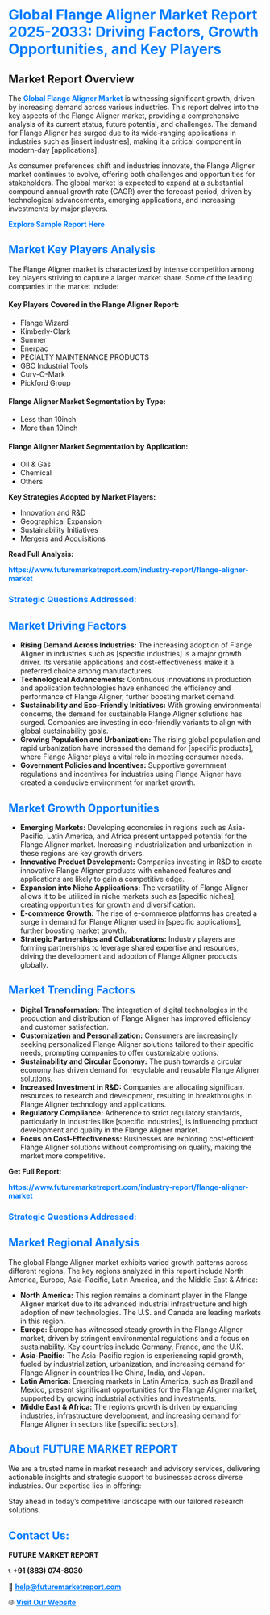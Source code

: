 <h1 style="color: #007BFF;">Global Flange Aligner Market Report 2025-2033: Driving Factors, Growth Opportunities, and Key Players</h1>

<section id="overview">
<h2>Market Report Overview</h2>
<p>The <a href="https://www.futuremarketreport.com/industry-report/flange-aligner-market" style="color: #007BFF; text-decoration: none;"><strong>Global Flange Aligner Market</strong></a> is witnessing significant growth, driven by increasing demand across various industries. This report delves into the key aspects of the Flange Aligner market, providing a comprehensive analysis of its current status, future potential, and challenges. The demand for Flange Aligner has surged due to its wide-ranging applications in industries such as [insert industries], making it a critical component in modern-day [applications].</p>
<p>As consumer preferences shift and industries innovate, the Flange Aligner market continues to evolve, offering both challenges and opportunities for stakeholders. The global market is expected to expand at a substantial compound annual growth rate (CAGR) over the forecast period, driven by technological advancements, emerging applications, and increasing investments by major players.</p>
</section>

<section id="overview">
<p><a href="https://www.futuremarketreport.com/request-sample/reportId=42699" style="color: #007BFF; text-decoration: none;"><strong>Explore Sample Report Here</strong></a></p>
</section>

<section id="key-players">
<h2 style="color: #007BFF;">Market Key Players Analysis</h2>
<p>The Flange Aligner market is characterized by intense competition among key players striving to capture a larger market share. Some of the leading companies in the market include:</p>
<h4>Key Players Covered in the Flange Aligner Report:</h4>
<ul><li>Flange Wizard</li><li>Kimberly-Clark</li><li>Sumner</li><li>Enerpac</li><li>PECIALTY MAINTENANCE PRODUCTS</li><li>GBC Industrial Tools</li><li>Curv-O-Mark</li><li>Pickford Group</li></ul>
<h4>Flange Aligner Market Segmentation by Type:</h4>
<ul><li>Less than 10inch</li><li>More than 10inch</li></ul>

<h4>Flange Aligner Market Segmentation by Application:</h4>
<ul><li>Oil &amp; Gas</li><li>Chemical</li><li>Others</li></ul>
<p><strong>Key Strategies Adopted by Market Players:</strong></p>
<ul>
<li>Innovation and R&D</li>
<li>Geographical Expansion</li>
<li>Sustainability Initiatives</li>
<li>Mergers and Acquisitions</li>
</ul>
</section>

<section>
<p><strong>Read Full Analysis: </strong></p><a href="https://www.futuremarketreport.com/industry-report/flange-aligner-market" style="color: #007BFF; text-decoration: none;"><strong>https://www.futuremarketreport.com/industry-report/flange-aligner-market</strong></a>
<h3 style="color: #007BFF;">Strategic Questions Addressed:</h3>
</section>

<section id="driving-factors">
<h2 style="color: #007BFF;">Market Driving Factors</h2>
<ul>
<li><strong>Rising Demand Across Industries:</strong> The increasing adoption of Flange Aligner in industries such as [specific industries] is a major growth driver. Its versatile applications and cost-effectiveness make it a preferred choice among manufacturers.</li>
<li><strong>Technological Advancements:</strong> Continuous innovations in production and application technologies have enhanced the efficiency and performance of Flange Aligner, further boosting market demand.</li>
<li><strong>Sustainability and Eco-Friendly Initiatives:</strong> With growing environmental concerns, the demand for sustainable Flange Aligner solutions has surged. Companies are investing in eco-friendly variants to align with global sustainability goals.</li>
<li><strong>Growing Population and Urbanization:</strong> The rising global population and rapid urbanization have increased the demand for [specific products], where Flange Aligner plays a vital role in meeting consumer needs.</li>
<li><strong>Government Policies and Incentives:</strong> Supportive government regulations and incentives for industries using Flange Aligner have created a conducive environment for market growth.</li>
</ul>
</section>

<section id="growth-opportunities">
<h2 style="color: #007BFF;">Market Growth Opportunities</h2>
<ul>
<li><strong>Emerging Markets:</strong> Developing economies in regions such as Asia-Pacific, Latin America, and Africa present untapped potential for the Flange Aligner market. Increasing industrialization and urbanization in these regions are key growth drivers.</li>
<li><strong>Innovative Product Development:</strong> Companies investing in R&D to create innovative Flange Aligner products with enhanced features and applications are likely to gain a competitive edge.</li>
<li><strong>Expansion into Niche Applications:</strong> The versatility of Flange Aligner allows it to be utilized in niche markets such as [specific niches], creating opportunities for growth and diversification.</li>
<li><strong>E-commerce Growth:</strong> The rise of e-commerce platforms has created a surge in demand for Flange Aligner used in [specific applications], further boosting market growth.</li>
<li><strong>Strategic Partnerships and Collaborations:</strong> Industry players are forming partnerships to leverage shared expertise and resources, driving the development and adoption of Flange Aligner products globally.</li>
</ul>
</section>

<section id="trending-factors">
<h2 style="color: #007BFF;">Market Trending Factors</h2>
<ul>
<li><strong>Digital Transformation:</strong> The integration of digital technologies in the production and distribution of Flange Aligner has improved efficiency and customer satisfaction.</li>
<li><strong>Customization and Personalization:</strong> Consumers are increasingly seeking personalized Flange Aligner solutions tailored to their specific needs, prompting companies to offer customizable options.</li>
<li><strong>Sustainability and Circular Economy:</strong> The push towards a circular economy has driven demand for recyclable and reusable Flange Aligner solutions.</li>
<li><strong>Increased Investment in R&D:</strong> Companies are allocating significant resources to research and development, resulting in breakthroughs in Flange Aligner technology and applications.</li>
<li><strong>Regulatory Compliance:</strong> Adherence to strict regulatory standards, particularly in industries like [specific industries], is influencing product development and quality in the Flange Aligner market.</li>
<li><strong>Focus on Cost-Effectiveness:</strong> Businesses are exploring cost-efficient Flange Aligner solutions without compromising on quality, making the market more competitive.</li>
</ul>
</section>

<section>
<p><strong>Get Full Report: </strong></p><a href="https://www.futuremarketreport.com/industry-report/flange-aligner-market" style="color: #007BFF; text-decoration: none;"><strong>https://www.futuremarketreport.com/industry-report/flange-aligner-market</strong></a>
<h3 style="color: #007BFF;">Strategic Questions Addressed:</h3>
</section>


<section id="regional-analysis">
<h2 style="color: #007BFF;">Market Regional Analysis</h2>
<p>The global Flange Aligner market exhibits varied growth patterns across different regions. The key regions analyzed in this report include North America, Europe, Asia-Pacific, Latin America, and the Middle East & Africa:</p>
<ul>
<li><strong>North America:</strong> This region remains a dominant player in the Flange Aligner market due to its advanced industrial infrastructure and high adoption of new technologies. The U.S. and Canada are leading markets in this region.</li>
<li><strong>Europe:</strong> Europe has witnessed steady growth in the Flange Aligner market, driven by stringent environmental regulations and a focus on sustainability. Key countries include Germany, France, and the U.K.</li>
<li><strong>Asia-Pacific:</strong> The Asia-Pacific region is experiencing rapid growth, fueled by industrialization, urbanization, and increasing demand for Flange Aligner in countries like China, India, and Japan.</li>
<li><strong>Latin America:</strong> Emerging markets in Latin America, such as Brazil and Mexico, present significant opportunities for the Flange Aligner market, supported by growing industrial activities and investments.</li>
<li><strong>Middle East & Africa:</strong> The region’s growth is driven by expanding industries, infrastructure development, and increasing demand for Flange Aligner in sectors like [specific sectors].</li>
</ul>
</section>

<footer>
<h2 style="color: #007BFF;">About FUTURE MARKET REPORT</h2>
<p>We are a trusted name in market research and advisory services, delivering actionable insights and strategic support to businesses across diverse industries. Our expertise lies in offering:</p>

<p>Stay ahead in today’s competitive landscape with our tailored research solutions.</p>

<h2 style="color: #007BFF;">Contact Us:</h2>
<p><strong>FUTURE MARKET REPORT</strong></p>
<p>📞 <strong>+91 (883) 074-8030</strong></p>
<p>📧 <strong><a href="mailto:help@futuremarketreport.com" style="color: #007BFF;">help@futuremarketreport.com</a></strong></p>
<p>🌐 <strong><a href="https://www.futuremarketreport.com/" style="color: #007BFF;">Visit Our Website</a></strong></p>
</footer>